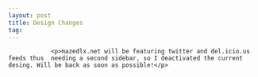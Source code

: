 ```yaml
---
layout: post
title: Design Changes
tag: 
---
```



                <p>mazedlx.net will be featuring twitter and del.icio.us feeds thus  needing a second sidebar, so I deactivated the current desing. Will be back as soon as possible!</p>
            
